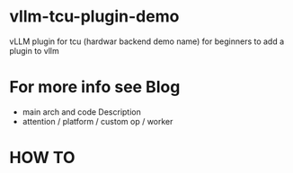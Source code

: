 # vllm-tcu-plugin-demo
vLLM plugin for tcu (hardwar backend demo name) for beginners to add a plugin to vllm 

# For more info see Blog 
+ main arch and code Description
+ attention / platform / custom op / worker 

# HOW TO 

